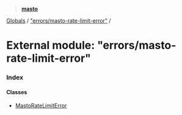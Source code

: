 > **[masto](../README.md)**

[Globals](../globals.md) / ["errors/masto-rate-limit-error"](_errors_masto_rate_limit_error_.md) /

# External module: "errors/masto-rate-limit-error"

### Index

#### Classes

* [MastoRateLimitError](../classes/_errors_masto_rate_limit_error_.mastoratelimiterror.md)